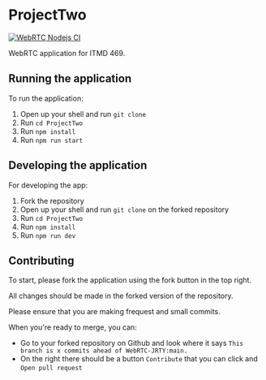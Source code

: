 # ProjectTwo
[![WebRTC Nodejs CI](https://github.com/YourEpicness/ProjectTwo/actions/workflows/test.yml/badge.svg)](https://github.com/YourEpicness/ProjectTwo/actions/workflows/test.yml)

WebRTC application for ITMD 469. 

## Running the application
To run the application:
1. Open up your shell and run `git clone`
2. Run `cd ProjectTwo`
3. Run `npm install`
4. Run `npm run start`

## Developing the application
For developing the app:
1. Fork the repository
2. Open up your shell and run `git clone` on the forked repository
3. Run `cd ProjectTwo`
3. Run `npm install`
4. Run `npm run dev`

## Contributing
To start, please fork the application using the fork button in the top right.

All changes should be made in the forked version of the repository.

Please ensure that you are making frequest and small commits.

When you're ready to merge, you can:
- Go to your forked repository on Github and look where it says `This branch is x commits ahead of WebRTC-JRTY:main.` 
- On the right there should be a button `Contribute` that you can click and `Open pull request`
